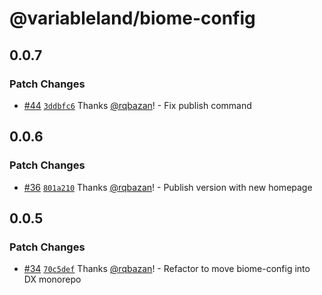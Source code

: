 # @variableland/biome-config

## 0.0.7

### Patch Changes

- [#44](https://github.com/variableland/dx/pull/44) [`3ddbfc6`](https://github.com/variableland/dx/commit/3ddbfc690862a8a536d8238fea2689862123a1b4) Thanks [@rqbazan](https://github.com/rqbazan)! - Fix publish command

## 0.0.6

### Patch Changes

- [#36](https://github.com/variableland/dx/pull/36) [`801a210`](https://github.com/variableland/dx/commit/801a210f1f1651f9a17087b4a6cd3ce92628357b) Thanks [@rqbazan](https://github.com/rqbazan)! - Publish version with new homepage

## 0.0.5

### Patch Changes

- [#34](https://github.com/variableland/dx/pull/34) [`70c5def`](https://github.com/variableland/dx/commit/70c5def72cf433cb70c336d988b752737f7935a8) Thanks [@rqbazan](https://github.com/rqbazan)! - Refactor to move biome-config into DX monorepo
